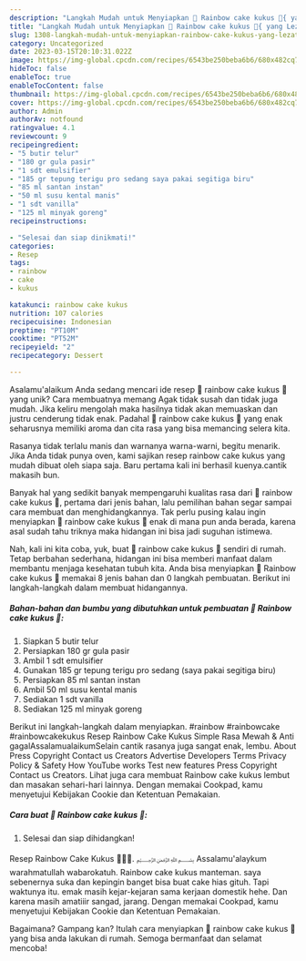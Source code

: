 ```yaml
---
description: "Langkah Mudah untuk Menyiapkan 🌈 Rainbow cake kukus 🌈{ yang Lezat"
title: "Langkah Mudah untuk Menyiapkan 🌈 Rainbow cake kukus 🌈{ yang Lezat"
slug: 1308-langkah-mudah-untuk-menyiapkan-rainbow-cake-kukus-yang-lezat
category: Uncategorized
date: 2023-03-15T20:10:31.022Z
image: https://img-global.cpcdn.com/recipes/6543be250beba6b6/680x482cq70/rainbow-cake-kukus-foto-resep-utama.jpg
hideToc: false
enableToc: true
enableTocContent: false
thumbnail: https://img-global.cpcdn.com/recipes/6543be250beba6b6/680x482cq70/rainbow-cake-kukus-foto-resep-utama.jpg
cover: https://img-global.cpcdn.com/recipes/6543be250beba6b6/680x482cq70/rainbow-cake-kukus-foto-resep-utama.jpg
author: Admin
authorAv: notfound
ratingvalue: 4.1
reviewcount: 9
recipeingredient:
- "5 butir telur"
- "180 gr gula pasir"
- "1 sdt emulsifier"
- "185 gr tepung terigu pro sedang saya pakai segitiga biru"
- "85 ml santan instan"
- "50 ml susu kental manis"
- "1 sdt vanilla"
- "125 ml minyak goreng"
recipeinstructions:

- "Selesai dan siap dinikmati!"
categories:
- Resep
tags:
- rainbow
- cake
- kukus

katakunci: rainbow cake kukus 
nutrition: 107 calories
recipecuisine: Indonesian
preptime: "PT10M"
cooktime: "PT52M"
recipeyield: "2"
recipecategory: Dessert

---
```



Asalamu'alaikum Anda sedang mencari ide resep 🌈 rainbow cake kukus 🌈 yang unik? Cara membuatnya memang Agak tidak susah dan tidak juga mudah. Jika keliru mengolah maka hasilnya tidak akan memuaskan dan justru cenderung tidak enak. Padahal 🌈 rainbow cake kukus 🌈 yang enak seharusnya memiliki aroma dan cita rasa yang bisa memancing selera kita.


Rasanya tidak terlalu manis dan warnanya warna-warni, begitu menarik. Jika Anda tidak punya oven, kami sajikan resep rainbow cake kukus yang mudah dibuat oleh siapa saja. Baru pertama kali ini berhasil kuenya.cantik makasih bun.

Banyak hal yang sedikit banyak mempengaruhi kualitas rasa dari 🌈 rainbow cake kukus 🌈, pertama dari jenis bahan, lalu pemilihan bahan segar sampai cara membuat dan menghidangkannya. Tak perlu pusing kalau ingin menyiapkan 🌈 rainbow cake kukus 🌈 enak di mana pun anda berada, karena asal sudah tahu triknya maka hidangan ini bisa jadi suguhan istimewa.


Nah, kali ini kita coba, yuk, buat 🌈 rainbow cake kukus 🌈 sendiri di rumah. Tetap berbahan sederhana, hidangan ini bisa memberi manfaat dalam membantu menjaga kesehatan tubuh kita. Anda bisa menyiapkan 🌈 Rainbow cake kukus 🌈 memakai 8 jenis bahan dan 0 langkah pembuatan. Berikut ini langkah-langkah dalam membuat hidangannya.

<!--inarticleads1-->

##### Bahan-bahan dan bumbu yang dibutuhkan untuk pembuatan 🌈 Rainbow cake kukus 🌈:

1. Siapkan 5 butir telur
1. Persiapkan 180 gr gula pasir
1. Ambil 1 sdt emulsifier
1. Gunakan 185 gr tepung terigu pro sedang (saya pakai segitiga biru)
1. Persiapkan 85 ml santan instan
1. Ambil 50 ml susu kental manis
1. Sediakan 1 sdt vanilla
1. Sediakan 125 ml minyak goreng


Berikut ini langkah-langkah dalam menyiapkan. #rainbow #rainbowcake #rainbowcakekukus Resep Rainbow Cake Kukus Simple Rasa Mewah &amp; Anti gagalAssalamualaikumSelain cantik rasanya juga sangat enak, lembu. About Press Copyright Contact us Creators Advertise Developers Terms Privacy Policy &amp; Safety How YouTube works Test new features Press Copyright Contact us Creators. Lihat juga cara membuat Rainbow cake kukus lembut dan masakan sehari-hari lainnya. Dengan memakai Cookpad, kamu menyetujui Kebijakan Cookie dan Ketentuan Pemakaian. 

<!--inarticleads2-->

##### Cara buat 🌈 Rainbow cake kukus 🌈:


1. Selesai dan siap dihidangkan!

Resep Rainbow Cake Kukus 🌈🍰🌈. ﷽ Assalamu&#39;alaykum warahmatullah wabarokatuh. Rainbow cake kukus manteman. saya sebenernya suka dan kepingin banget bisa buat cake hias gituh. Tapi waktunya itu. emak masih kejar-kejaran sama kerjaan domestik hehe. Dan karena masih amatiiir sangad, jarang. Dengan memakai Cookpad, kamu menyetujui Kebijakan Cookie dan Ketentuan Pemakaian. 

Bagaimana? Gampang kan? Itulah cara menyiapkan 🌈 rainbow cake kukus 🌈 yang bisa anda lakukan di rumah. Semoga bermanfaat dan selamat mencoba!
